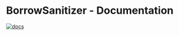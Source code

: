 # BorrowSanitizer - Documentation
[![docs](https://github.com/BorrowSanitizer/docs/actions/workflows/docs.yml/badge.svg)](https://github.com/BorrowSanitizer/docs/actions/workflows/docs.yml)